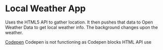 # Local Weather App 
Uses the HTML5 API to gather location. It then pushes that data to Open Weather Data to get local weather info. 
The background changes upon the weather. 

[Codepen](http://codepen.io/bearsandbrews/full/bBrOQW/)
Codepen is not functioning as Codepen blocks HTML API use
